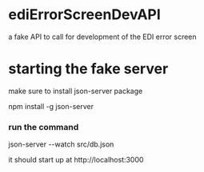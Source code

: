 # ediErrorScreenDevAPI
 a fake API to call for development of the EDI error screen

# starting the fake server

make sure to install json-server package

npm install -g json-server

### run the command

json-server --watch src/db.json

it should start up at http://localhost:3000